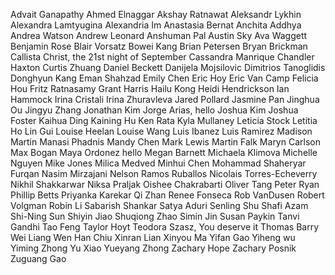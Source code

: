 Advait Ganapathy
Ahmed Elnaggar
Akshay Ratnawat
Aleksandr Lykhin
Alexandra Lamtyugina
Alexandria Im
Anastasia Bernat
Anchita Addhya
Andrea Watson
Andrew Leonard
Anshuman Pal
Austin Sky
Ava Waggett
Benjamin Rose
Blair Vorsatz
Bowei Kang
Brian Petersen
Bryan Brickman
Callista Christ, the 21st night of September
Cassandra Manrique
Chandler Haxton
Curtis Zhuang
Daniel Beckett
Danijela Mojsilovic
Dimitrios Tanoglidis
Donghyun Kang
Eman Shahzad
Emily Chen
Eric Hoy
Eric Van Camp
Felicia Hou
Fritz Ratnasamy
Grant Harris
Hailu Kong
Heidi  Hendrickson
Ian Hammock
Irina Cristali
Irina Zhuravleva
Jared Pollard
Jasmine Pan
Jinghua Ou
Jingyu Zhang
Jonathan Kim
Jorge Arias, hello
Joshua Kim
Joshua Foster
Kaihua Ding
Kaining Hu
Ken Rata
Kyla Mullaney
Leticia Stock
Letitia Ho
Lin Gui
Louise Heelan
Louise Wang
Luis Ibanez
Luis Ramirez
Madison Martin
Manasi Phadnis
Mandy Chen
Mark Lewis
Martin Falk
Maryn Carlson
Max Bogan
Maya Ordonez hello
Megan Barnett
Michaela Klimova
Michelle Nguyen
Mike Jones
Milica Medved
Minhui Chen
Mohammad Shaheryar Furqan
Nasim Mirzajani
Nelson Ramos Ruballos
Nicolais Torres-Echeverry
Nikhil Shakkarwar
Niksa Praljak
Oishee Chakrabarti
Oliver Tang
Peter Ryan
Phillip Betts
Priyanka Karekar
Qi Zhan
Renee Fonseca
Rob VanDusen
Robert Volgman
Robin Li
Sabarish Shankar
Satya Aduri
Senling Shu
Shafi Azam
Shi-Ning Sun
Shiyin Jiao
Shuqiong Zhao
Simin Jin
Susan Paykin
Tanvi Gandhi
Tao Feng
Taylor Hoyt
Teodora Szasz, You deserve it
Thomas Barry
Wei Liang
Wen Han Chiu
Xinran Lian
Xinyou Ma
Yifan Gao
Yiheng wu
Yiming Zhong
Yu Xiao
Yueyang Zhong
Zachary Hope
Zachary Posnik
Zuguang Gao
